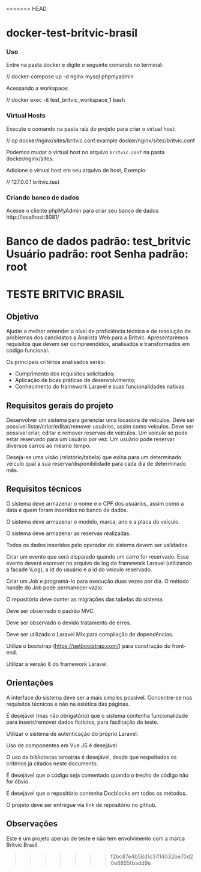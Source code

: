 <<<<<<< HEAD
# docker-test-britvic-brasil

### Uso

Entre na pasta docker e digite o seguinte comando no terminal:

// docker-compose up -d nginx mysql phpmyadmin

Acessando a workspace:

// docker exec -it test_britvic_workspace_1 bash

### Virtual Hosts

Execute o comando na pasta raíz do projeto para criar o virtual host:

// cp docker/nginx/sites/britvic.conf.example docker/nginx/sites/britvic.conf

Podemos mudar o virtual host no arquivo `britvic.conf` na pasta docker/nginx/sites.

Adicione o virtual host em seu arquivo de host, Exemplo:

// 127.0.0.1 britvic.test

### Criando banco de dados

Acesse o cliente phpMyAdmin para criar seu banco de dados http://localhost:8081/

Banco de dados padrão: test_britvic
Usuário padrão: root
Senha padrão: root
=======
# TESTE BRITVIC BRASIL

## Objetivo

Ajudar a melhor entender o nível de proficiência técnica e de resolução de problemas dos candidatos a
Analista Web para a Britvic. Apresentaremos requisitos que devem ser compreendidos, analisados e
transformados em código funcional.

Os principais critérios analisados serão:

- Cumprimento dos requisitos solicitados;
- Aplicação de boas práticas de desenvolvimento;
- Conhecimento do framework Laravel e suas funcionalidades nativas.

## Requisitos gerais do projeto

Desenvolver um sistema para gerenciar uma locadora de veículos. Deve ser possível listar/criar/editar/remover usuários, assim como veículos. Deve ser possível criar, editar e remover reservas de veículos. Um veículo só pode estar reservado para um usuário por vez. Um usuário pode reservar diversos carros ao mesmo tempo.

Deseja-se uma visão (relatório/tabela) que exiba para um determinado veículo qual a sua reserva/disponibilidade para cada dia de determinado mês.

## Requisitos técnicos

O sistema deve armazenar o nome e o CPF dos usuários, assim como a data e quem foram inseridos no banco de dados.

O sistema deve armazenar o modelo, marca, ano e a placa do veículo.

O sistema deve armazenar as reservas realizadas.

Todos os dados inseridos pelo operador do sistema devem ser validados.

Criar um evento que será disparado quando um carro for reservado. Esse evento deverá escrever no arquivo de log do framework Laravel (utilizando a facade \Log), a id do usuário e a id do veículo reservado.

Criar um Job e programá-lo para execução duas vezes por dia. O método handle do Job pode permanecer vazio.

O repositório deve conter as migrações das tabelas do sistema.

Deve ser observado o padrão MVC.

Deve ser observado o devido tratamento de erros.

Deve ser utilizado o Laravel Mix para compilação de dependências.

Utilize o bootstrap (https://getbootstrap.com/) para construção do front-end.

Utilizar a versão 8 do framework Laravel.

## Orientações

A interface do sistema deve ser a mais simples possível. Concentre-se nos requisitos técnicos e não na estética das páginas. 

É desejável (mas não obrigatório) que o sistema contenha funcionalidade para inserir/remover dados fictícios, para facilitação do teste.

Utilizar o sistema de autenticação do próprio Laravel.

Uso de componentes em Vue JS é desejável.

O uso de bibliotecas terceiras é desejável, desde que respeitados os critérios já citados neste documento.

É desejável que o código seja comentado quando o trecho de código não for óbvio.

É desejável que o repositório contenha Docblocks em todos os métodos.

O projeto deve ser entregue via link de repositório no github.

## Observações
Este é um projeto apenas de teste e não tem envolvimento com a marca Britvic Brasil.
>>>>>>> f2bc87e4b58d1c3414032be70d20e6855fbadd9e
